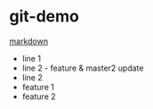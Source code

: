 # git-demo
[markdown](https://github.com/adam-p/markdown-here/wiki/Markdown-Cheatsheet)
- line 1
- line 2 - feature & master2 update
- line 2 
- feature 1
- feature 2
